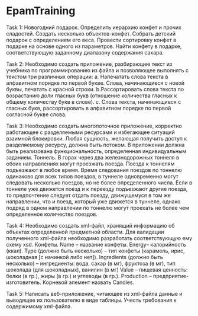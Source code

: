 # EpamTraining
Task 1:
Новогодний подарок. Определить иерархию конфет и прочих сладостей. Создать несколько объектов-конфет. Собрать детский подарок с определением его веса. Провести сортировку конфет в подарке на основе одного из параметров. Найти конфету в подарке, соответствующую заданному диапазону содержания сахара.

Task 2:
Необходимо создать приложение, разбирающее текст из учебника по программированию из файла и позволяющее выполнять с текстом три различных операции:
  a. Напечатать слова текста в алфавитном порядке по первой букве. Слова, начинающиеся с новой буквы, печатать с красной строки.
  b.Рассортировать слова текста по возрастанию доли гласных букв (отношение количества гласных к общему количеству букв в слове).
  c. Слова текста, начинающиеся с гласных букв, рассортировать в алфавитном порядке по первой согласной букве слова.
  
Task 3:
Необходимо создать многопоточное приложение, корректно работающее с разделяемыми ресурсами и избегающее ситуаций взаимной блокировки. Любая сущность, желающая получить доступ к разделяемому ресурсу, должна быть потоком. В приложении должна быть реализована функциональность, определенная индивидуальным заданием.
Тоннель. В горах через два железнодорожных тоннеля в обоих направлениях могут проезжать поезда. Поезда к тоннелям подъезжают в любое время. Время следования поездов по тоннелю одинаково для всех типов поездов, в туннеле одновременно могут следовать несколько поездов, но не более определенного числа. Если в тоннеле уже движется поезд и к переезду подъезжают другие поезда, то предпочтение следует отдать поезду, движущемуся в том же направлении, что и поезд, который уже движется в туннеле, однако подряд в одном направлении по тоннелю могут проехать не более чем определенное количество поездов.

Task 4:
Необходимо создать xml-файл, хранящий информацию об объектах определенной предметной области. Для валидации полученного xml-файла необходимо разработать соответствующую ему схему xsd.
Конфеты.
Name – название конфеты.
Energy– калорийность (ккал).
Type (должно быть несколько) – тип конфеты (карамель, ирис, шоколадная [с начинкой либо нет]).
Ingredients (должно быть несколько) – ингредиенты: вода, сахар (в мг), фруктоза (в мг), тип шоколада (для шоколадных), ванилин (в мг)
Value – пищевая ценность: белки (в гр.), жиры (в гр.) и углеводы (в гр.).
Production – предприятие-изготовитель.
Корневой элемент назвать Candies.

Task 5:
Написать веб-приложение, читающее из xml-файла данные и выводящее их пользователю в виде таблицы. Учесть требования к содержимому xml-файла.
